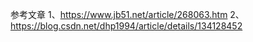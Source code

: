 参考文章
1、https://www.jb51.net/article/268063.htm
2、https://blog.csdn.net/dhp1994/article/details/134128452
